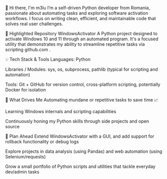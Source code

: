 👋 Hi there, I'm m3lu
I’m a self-driven Python developer from Romania, passionate about automating tasks and exploring software activation workflows. I focus on writing clean, efficient, and maintainable code that solves real user challenges.

🔧 Highlighted Repository
WindowsActivator
A Python project designed to activate Windows 10 and 11 through an automated program. It's a focused utility that demonstrates my ability to streamline repetitive tasks via scripting 
github.com
.

💡 Tech Stack & Tools
Languages: Python

Libraries / Modules: sys, os, subprocess, pathlib (typical for scripting and automation)

Tools: Git + GitHub for version control, cross-platform scripting, potentially Docker for isolation

🚀 What Drives Me
Automating mundane or repetitive tasks to save time 📈

Learning Windows internals and scripting capabilities

Continuously honing my Python skills through side projects and open source

📌 Plan Ahead
Extend WindowsActivator with a GUI, and add support for rollback functionality or debug logs

Explore projects in data analysis (using Pandas) and web automation (using Selenium/requests)

Grow a small portfolio of Python scripts and utilities that tackle everyday dev/admin tasks
